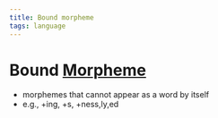```yaml
---
title: Bound morpheme
tags: language
---
```


# Bound [Morpheme](Morpheme.md)
- morphemes that cannot appear as a word by itself
- e.g., +ing, +s, +ness,ly,ed














































































